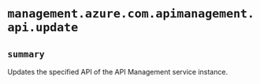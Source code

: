 # `management.azure.com.apimanagement.api.update`

## `summary`
Updates the specified API of the API Management service instance.


